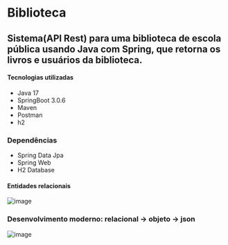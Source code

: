 # Biblioteca
## Sistema(API Rest) para uma biblioteca de escola pública usando Java com Spring, que retorna os livros e usuários da biblioteca.

#### Tecnologias utilizadas
- Java 17
- SpringBoot 3.0.6
- Maven
- Postman 
- h2 
 
 ### Dependências
  - Spring Data Jpa 
  - Spring Web
  - H2 Database 

#### Entidades relacionais

![image](https://imgur.com/0KKmQig.png)

### Desenvolvimento moderno: relacional -> objeto -> json

![image](https://imgur.com/olTCfTF.png)

